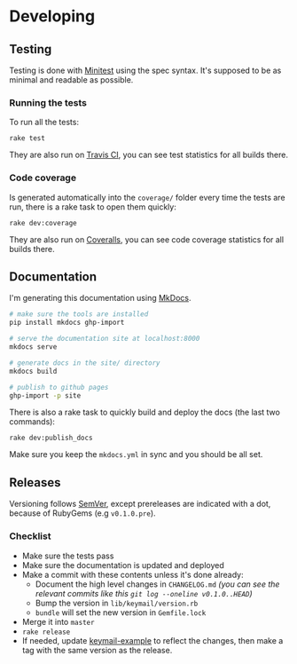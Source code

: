 # Developing

## Testing

Testing is done with [Minitest](https://github.com/seattlerb/minitest/) using
the spec syntax. It's supposed to be as minimal and readable as possible.

### Running the tests

To run all the tests:

    rake test

They are also run on [Travis CI](https://travis-ci.org/alcesleo/keymail/builds), you can see test statistics for all builds there.

### Code coverage

Is generated automatically into the `coverage/` folder every time the tests are run, there is a rake task to open them quickly:

    rake dev:coverage

They are also run on [Coveralls](https://coveralls.io/r/alcesleo/keymail?branch=master), you can see code coverage statistics for all builds there.

## Documentation

I'm generating this documentation using [MkDocs](https://github.com/tomchristie/mkdocs).

```bash
# make sure the tools are installed
pip install mkdocs ghp-import

# serve the documentation site at localhost:8000
mkdocs serve

# generate docs in the site/ directory
mkdocs build

# publish to github pages
ghp-import -p site
```

There is also a rake task to quickly build and deploy the docs (the last two commands):

    rake dev:publish_docs

Make sure you keep the `mkdocs.yml` in sync and you should be all set.

## Releases

Versioning follows [SemVer](http://semver.org/), except prereleases are
indicated with a dot, because of RubyGems (e.g `v0.1.0.pre`).

### Checklist

- Make sure the tests pass
- Make sure the documentation is updated and deployed
- Make a commit with these contents unless it's done already:
    - Document the high level changes in `CHANGELOG.md` _(you can see the relevant commits like this `git log --oneline v0.1.0..HEAD`)_
    - Bump the version in `lib/keymail/version.rb`
    - `bundle` will set the new version in `Gemfile.lock`
- Merge it into `master`
- `rake release`
- If needed, update [keymail-example](https://github.com/alcesleo/keymail-example) to reflect the changes, then make a tag with the same version as the release.

